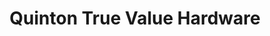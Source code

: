 ---
title: "Quinton True Value Hardware"
url: /quinton/quinton-true-value-hardware/
shop: Eisenwaren
---